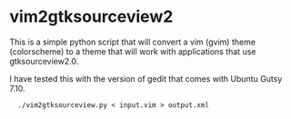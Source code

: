 # vim2gtksourceview2 #

This is a simple python script that will convert a vim (gvim) theme (colorscheme) to a theme that will work with applications that use gtksourceview2.0.

I have tested this with the version of gedit that comes with Ubuntu Gutsy 7.10.

```
  ./vim2gtksourceview.py < input.vim > output.xml
```